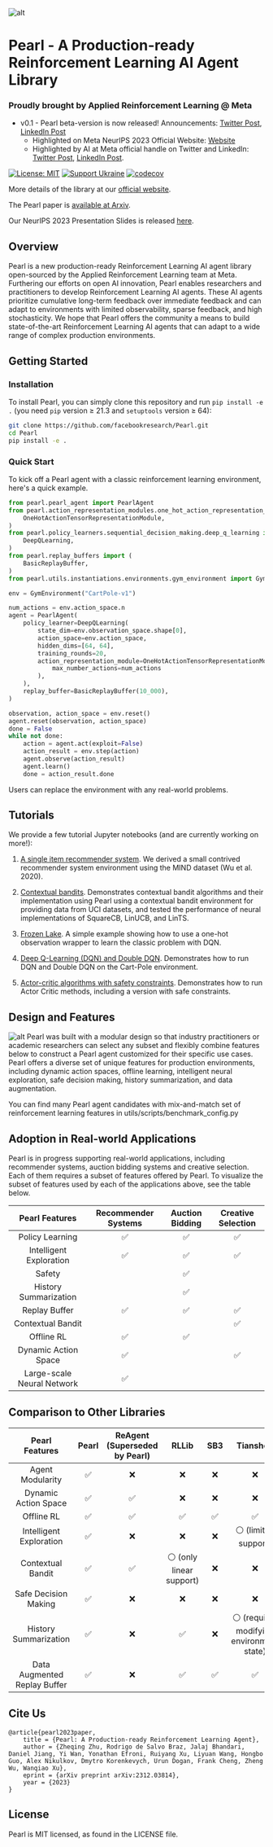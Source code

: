 ![alt](./logo/pearl_long.png)
# Pearl - A Production-ready Reinforcement Learning AI Agent Library
### Proudly brought by Applied Reinforcement Learning @ Meta

- v0.1 - Pearl beta-version is now released! Announcements: [Twitter Post](https://x.com/ZheqingZhu/status/1732880717263352149?s=20), [LinkedIn Post](https://www.linkedin.com/posts/zheqingzhubill_github-facebookresearchpearl-a-production-ready-activity-7138647748102258688-rz-g?utm_source=share&utm_medium=member_desktop)
  - Highlighted on Meta NeurIPS 2023 Official Website: [Website](https://ai.meta.com/events/neurips-2023/)
  - Highlighted by AI at Meta official handle on Twitter and LinkedIn: [Twitter Post](https://x.com/AIatMeta/status/1734633932975407202?s=20), [LinkedIn Post](https://www.linkedin.com/posts/aiatmeta_neurips2023-activity-7140398603868549120-5T7E?utm_source=share&utm_medium=member_desktop).

[![License: MIT](https://img.shields.io/badge/License-MIT-yellow.svg)](https://opensource.org/licenses/MIT)
[![Support Ukraine](https://img.shields.io/badge/Support-Ukraine-FFD500?style=flat&labelColor=005BBB)](https://opensource.fb.com/support-ukraine)
[![codecov](https://codecov.io/gh/facebookresearch/Pearl/graph/badge.svg?token=CARFOP3E30)](https://codecov.io/gh/facebookresearch/Pearl)

More details of the library at our [official website](https://pearlagent.github.io).

The Pearl paper is [available at Arxiv](https://chs6.short.gy/pearl_paper).

Our NeurIPS 2023 Presentation Slides is released [here](https://pearlagent.github.io/pearl_detailed_intro.pdf).

## Overview
Pearl is a new production-ready Reinforcement Learning AI agent library open-sourced by the Applied Reinforcement Learning team at Meta. Furthering our efforts on open AI innovation, Pearl enables researchers and practitioners to develop Reinforcement Learning AI agents. These AI agents prioritize cumulative long-term feedback over immediate feedback and can adapt to environments with limited observability, sparse feedback, and high stochasticity. We hope that Pearl offers the community a means to build state-of-the-art Reinforcement Learning AI agents that can adapt to a wide range of complex production environments.

## Getting Started

### Installation
To install Pearl, you can simply clone this repository and run `pip install -e .` (you need `pip` version ≥ 21.3 and `setuptools` version ≥ 64):
```bash
git clone https://github.com/facebookresearch/Pearl.git
cd Pearl
pip install -e .
```

### Quick Start
To kick off a Pearl agent with a classic reinforcement learning environment, here's a quick example.
```py
from pearl.pearl_agent import PearlAgent
from pearl.action_representation_modules.one_hot_action_representation_module import (
    OneHotActionTensorRepresentationModule,
)
from pearl.policy_learners.sequential_decision_making.deep_q_learning import (
    DeepQLearning,
)
from pearl.replay_buffers import (
    BasicReplayBuffer,
)
from pearl.utils.instantiations.environments.gym_environment import GymEnvironment

env = GymEnvironment("CartPole-v1")

num_actions = env.action_space.n
agent = PearlAgent(
    policy_learner=DeepQLearning(
        state_dim=env.observation_space.shape[0],
        action_space=env.action_space,
        hidden_dims=[64, 64],
        training_rounds=20,
        action_representation_module=OneHotActionTensorRepresentationModule(
            max_number_actions=num_actions
        ),
    ),
    replay_buffer=BasicReplayBuffer(10_000),
)

observation, action_space = env.reset()
agent.reset(observation, action_space)
done = False
while not done:
    action = agent.act(exploit=False)
    action_result = env.step(action)
    agent.observe(action_result)
    agent.learn()
    done = action_result.done
```
Users can replace the environment with any real-world problems.

## Tutorials

We provide a few tutorial Jupyter notebooks (and are currently working on more!):

1. [A single item recommender system](https://nbviewer.org/github/facebookresearch/Pearl/blob/main/tutorials/single_item_recommender_system_example/single_item_recommender_system.ipynb). We derived a small contrived recommender system environment using the MIND dataset (Wu et al. 2020).

2. [Contextual bandits](https://nbviewer.org/github/facebookresearch/Pearl/blob/main/tutorials/contextual_bandits/contextual_bandits_tutorial.ipynb). Demonstrates contextual bandit algorithms and their implementation using Pearl using a contextual bandit environment for providing data from UCI datasets, and tested the performance of neural implementations of SquareCB, LinUCB, and LinTS.

3. [Frozen Lake](https://nbviewer.org/github/facebookresearch/Pearl/blob/main/tutorials/frozen_lake/frozen_lake.ipynb). A simple example showing how to use a one-hot observation wrapper to learn the classic problem with DQN.

4. [Deep Q-Learning (DQN) and Double DQN](https://nbviewer.org/github/facebookresearch/Pearl/blob/main/tutorials/sequential_decision_making/DQN_and_DoubleDQN_example.ipynb). Demonstrates how to run DQN and Double DQN on the Cart-Pole environment.

5. [Actor-critic algorithms with safety constraints](https://nbviewer.org/github/facebookresearch/Pearl/blob/main/tutorials/actor_critic_and_rc_safety_module/actor_critic_and_safe_actor_critic.ipynb). Demonstrates how to run Actor Critic methods, including a version with safe constraints.


## Design and Features
![alt](./logo/agent_interface.png)
Pearl was built with a modular design so that industry practitioners or academic researchers can select any subset and flexibly combine features below to construct a Pearl agent customized for their specific use cases. Pearl offers a diverse set of unique features for production environments, including dynamic action spaces, offline learning, intelligent neural exploration, safe decision making, history summarization, and data augmentation.

You can find many Pearl agent candidates with mix-and-match set of reinforcement learning features in utils/scripts/benchmark_config.py

## Adoption in Real-world Applications
Pearl is in progress supporting real-world applications, including recommender systems, auction bidding systems and creative selection. Each of them requires a subset of features offered by Pearl. To visualize the subset of features used by each of the applications above, see the table below.
<center>

|Pearl Features | Recommender Systems | Auction Bidding | Creative Selection |
|:-------------:|:-------------------:|:---------------:|:------------------:|
|Policy Learning| ✅ |✅|✅|
|Intelligent Exploration|✅|✅ |✅|
|Safety| | ✅ | |
|History Summarization| | ✅ | |
|Replay Buffer| ✅ |✅ |✅ |
|Contextual Bandit| | |✅|
|Offline RL|✅|✅||
|Dynamic Action Space|✅||✅|
|Large-scale Neural Network|✅|||

</center>

## Comparison to Other Libraries
<center>

|Pearl Features | Pearl  | ReAgent (Superseded by Pearl) | RLLib | SB3|Tianshou | Dopamine |
|:-------------:|:------:|:-----------------------------:|:-----:|:--:|:-----:|:----:|
|Agent Modularity|✅|❌|❌|❌|❌|❌|
|Dynamic Action Space|✅|✅|❌|❌|❌|❌|
|Offline RL|✅|✅|✅|✅|✅|❌|
|Intelligent Exploration|✅|❌|❌|❌|⚪ (limited support)|❌|
|Contextual Bandit|✅|✅|⚪ (only linear support)|❌|❌|❌|
|Safe Decision Making|✅|❌|❌|❌|❌|❌|
|History Summarization|✅|❌|✅|❌|⚪ (requires modifying environment state)|❌|
|Data Augmented Replay Buffer|✅|❌|✅|✅|✅|❌|

</center>

## Cite Us
```
@article{pearl2023paper,
    title = {Pearl: A Production-ready Reinforcement Learning Agent},
    author = {Zheqing Zhu, Rodrigo de Salvo Braz, Jalaj Bhandari, Daniel Jiang, Yi Wan, Yonathan Efroni, Ruiyang Xu, Liyuan Wang, Hongbo Guo, Alex Nikulkov, Dmytro Korenkevych, Urun Dogan, Frank Cheng, Zheng Wu, Wanqiao Xu},
    eprint = {arXiv preprint arXiv:2312.03814},
    year = {2023}
}
```

## License
Pearl is MIT licensed, as found in the LICENSE file.
